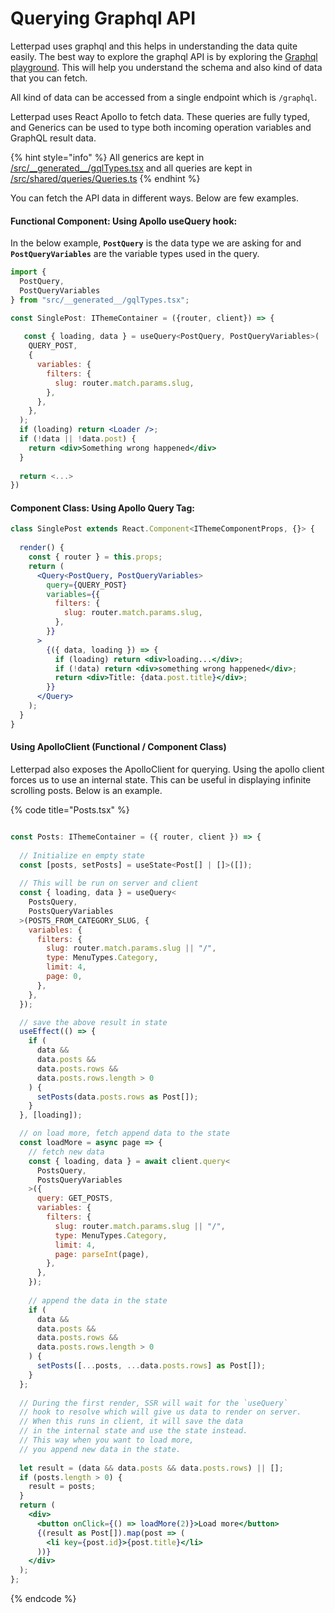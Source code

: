 # Querying Graphql API

Letterpad uses graphql and this helps in understanding the data quite easily. The best way to explore the graphql API is by exploring the [Graphql playground](https://letterpad.app/demo/graphql). This will help you understand the schema and also kind of data that you can fetch.

All kind of data can be accessed from a single endpoint which is `/graphql`.

Letterpad uses React Apollo to fetch data. These queries are fully typed, and Generics can be used to type both incoming operation variables and GraphQL result data. 

{% hint style="info" %}
All generics are kept in [/src/\_\_generated\_\_/gqlTypes.tsx](https://github.com/letterpad/letterpad/blob/master/src/server.js) and all queries are kept in [/src/shared/queries/Queries.ts](https://github.com/letterpad/letterpad/blob/master/src/shared/queries/Queries.js)
{% endhint %}

You can fetch the API data in different ways. Below are few examples.

#### Functional Component: Using Apollo useQuery hook:

In the below example, **`PostQuery`** is the data type we are asking for and **`PostQueryVariables`** are the variable types used in the query.

```jsx
import {
  PostQuery, 
  PostQueryVariables
} from "src/__generated__/gqlTypes.tsx";

const SinglePost: IThemeContainer = ({router, client}) => {
   
   const { loading, data } = useQuery<PostQuery, PostQueryVariables>(
    QUERY_POST,
    {
      variables: {
        filters: {
          slug: router.match.params.slug,
        },
      },
    },
  );
  if (loading) return <Loader />;
  if (!data || !data.post) {
    return <div>Something wrong happened</div>
  }
  
  return <...>
})
```

#### Component Class: Using Apollo Query Tag:

```jsx
class SinglePost extends React.Component<IThemeComponentProps, {}> {
  
  render() {
    const { router } = this.props;
    return (
      <Query<PostQuery, PostQueryVariables>
        query={QUERY_POST}
        variables={{
          filters: {
            slug: router.match.params.slug,
          },
        }}
      >
        {({ data, loading }) => {
          if (loading) return <div>loading...</div>;
          if (!data) return <div>something wrong happened</div>;
          return <div>Title: {data.post.title}</div>;
        }}
      </Query>
    );
  }
}
```

#### Using ApolloClient \(Functional / Component Class\)

Letterpad also exposes the ApolloClient for querying. Using the apollo client forces us to use an internal state. This can be useful in displaying infinite scrolling posts. Below is an example.

{% code title="Posts.tsx" %}
```jsx

const Posts: IThemeContainer = ({ router, client }) => {
  
  // Initialize en empty state
  const [posts, setPosts] = useState<Post[] | []>([]);
  
  // This will be run on server and client
  const { loading, data } = useQuery<
    PostsQuery,
    PostsQueryVariables
  >(POSTS_FROM_CATEGORY_SLUG, {
    variables: {
      filters: {
        slug: router.match.params.slug || "/",
        type: MenuTypes.Category,
        limit: 4,
        page: 0,
      },
    },
  });

  // save the above result in state
  useEffect(() => {
    if (
      data &&
      data.posts &&
      data.posts.rows &&
      data.posts.rows.length > 0
    ) {
      setPosts(data.posts.rows as Post[]);
    }
  }, [loading]);

  // on load more, fetch append data to the state
  const loadMore = async page => {
    // fetch new data
    const { loading, data } = await client.query<
      PostsQuery,
      PostsQueryVariables
    >({
      query: GET_POSTS,
      variables: {
        filters: {
          slug: router.match.params.slug || "/",
          type: MenuTypes.Category,
          limit: 4,
          page: parseInt(page),
        },
      },
    });
    
    // append the data in the state
    if (
      data &&
      data.posts &&
      data.posts.rows &&
      data.posts.rows.length > 0
    ) {
      setPosts([...posts, ...data.posts.rows] as Post[]);
    }
  };
  
  // During the first render, SSR will wait for the `useQuery` 
  // hook to resolve which will give us data to render on server.
  // When this runs in client, it will save the data 
  // in the internal state and use the state instead. 
  // This way when you want to load more, 
  // you append new data in the state.
  
  let result = (data && data.posts && data.posts.rows) || [];
  if (posts.length > 0) {
    result = posts;
  }
  return (
    <div>
      <button onClick={() => loadMore(2)}>Load more</button>
      {(result as Post[]).map(post => (
        <li key={post.id}>{post.title}</li>
      ))}
    </div>
  );
};
```
{% endcode %}

